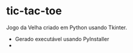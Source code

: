 # tic-tac-toe

Jogo da Velha criado em Python usando Tkinter. 

 - Gerado executável usando PyInstaller
 -
